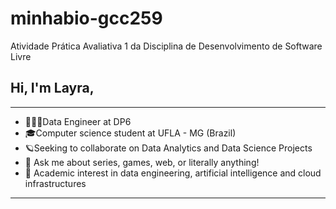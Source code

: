 # minhabio-gcc259
Atividade Prática Avaliativa 1 da Disciplina de Desenvolvimento de Software Livre

## Hi, I'm Layra,

---- 

- 👩🏻‍💻Data Engineer at DP6
- 🎓Computer science student at UFLA - MG (Brazil)
- 🪐Seeking to collaborate on Data Analytics and Data Science Projects 
- :speech_balloon: Ask me about series, games, web, or literally anything!
- 📕 Academic interest in data engineering, artificial intelligence and cloud infrastructures

----
